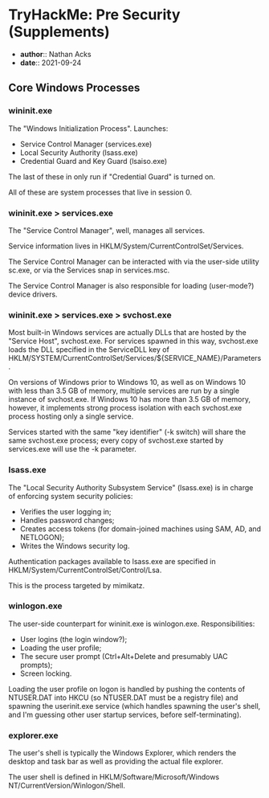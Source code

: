 # TryHackMe: Pre Security (Supplements)

* **author**:: Nathan Acks
* **date**:: 2021-09-24

## Core Windows Processes

### wininit.exe

The "Windows Initialization Process". Launches:

* Service Control Manager (services.exe)
* Local Security Authority (lsass.exe)
* Credential Guard and Key Guard (lsaiso.exe)

The last of these in only run if "Credential Guard" is turned on.

All of these are system processes that live in session 0.

### wininit.exe > services.exe

The "Service Control Manager", well, manages all services.

Service information lives in HKLM/System/CurrentControlSet/Services.

The Service Control Manager can be interacted with via the user-side utility sc.exe, or via the Services snap in services.msc.

The Service Control Manager is also responsible for loading (user-mode?) device drivers.

### wininit.exe > services.exe > svchost.exe

Most built-in Windows services are actually DLLs that are hosted by the "Service Host", svchost.exe. For services spawned in this way, svchost.exe loads the DLL specified in the ServiceDLL key of HKLM/SYSTEM/CurrentControlSet/Services/${SERVICE_NAME}/Parameters.

On versions of Windows prior to Windows 10, as well as on Windows 10 with less than 3.5 GB of memory, multiple services are run by a single instance of svchost.exe. If Windows 10 has more than 3.5 GB of memory, however, it implements strong process isolation with each svchost.exe process hosting only a single service.

Services started with the same "key identifier" (-k switch) will share the same svchost.exe process; every copy of svchost.exe started by services.exe will use the -k parameter.

### lsass.exe

The "Local Security Authority Subsystem Service" (lsass.exe) is in charge of enforcing system security policies:

* Verifies the user logging in;
* Handles password changes;
* Creates access tokens (for domain-joined machines using SAM, AD, and NETLOGON);
* Writes the Windows security log.

Authentication packages available to lsass.exe are specified in HKLM/System/CurrentControlSet/Control/Lsa.

This is the process targeted by mimikatz.

### winlogon.exe

The user-side counterpart for wininit.exe is winlogon.exe. Responsibilities:

* User logins (the login window?);
* Loading the user profile;
* The secure user prompt (Ctrl+Alt+Delete and presumably UAC prompts);
* Screen locking.

Loading the user profile on logon is handled by pushing the contents of NTUSER.DAT into HKCU (so NTUSER.DAT must be a registry file) and spawning the userinit.exe service (which handles spawning the user's shell, and I'm guessing other user startup services, before self-terminating).

### explorer.exe

The user's shell is typically the Windows Explorer, which renders the desktop and task bar as well as providing the actual file explorer.

The user shell is defined in HKLM/Software/Microsoft/Windows NT/CurrentVersion/Winlogon/Shell.
